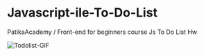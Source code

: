# Javascript-ile-To-Do-List
PatikaAcademy / Front-end for beginners course Js To Do List Hw

![Todolist-GIF](https://github.com/YYigitGokmen/Javascript-ile-To-Do-List/assets/157407435/c4040bb4-0954-42c5-8b07-9992e29cc5c4)
